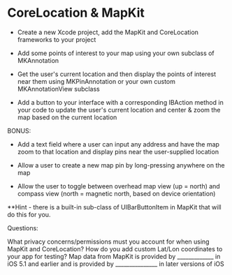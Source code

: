 CoreLocation & MapKit
============================
- Create a new Xcode project, add the MapKit and CoreLocation frameworks to your project

- Add some points of interest to your map using your own subclass of MKAnnotation

- Get the user's current location and then display the points of interest near them using MKPinAnnotation or your own custom MKAnnotationView subclass

- Add a button to your interface with a corresponding IBAction method in your code to update the user's current location and center & zoom the map based on the current location

BONUS:

- Add a text field where a user can input any address and have the map zoom to that location and display pins near the user-supplied location

- Allow a user to create a new map pin by long-pressing anywhere on the map

- Allow the user to toggle between overhead map view (up = north) and compass view (north = magnetic north, based on device orientation)

**Hint - there is a built-in sub-class of UIBarButtonItem in MapKit that will do this for you.

Questions:

What privacy concerns/permissions must you account for when using MapKit and CoreLocation?
How do you add custom Lat/Lon coordinates to your app for testing?
Map data from MapKit is provided by _____________ in iOS 5.1 and earlier and is provided by _______________ in later versions of iOS